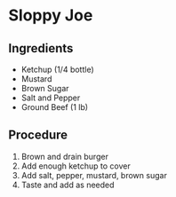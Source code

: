 # Sloppy Joe

## Ingredients
- Ketchup (1/4 bottle)
- Mustard
- Brown Sugar
- Salt and Pepper
- Ground Beef (1 lb)

## Procedure

1. Brown and drain burger
2. Add enough ketchup to cover
3. Add salt, pepper, mustard, brown sugar
4. Taste and add as needed

